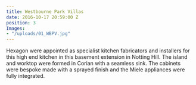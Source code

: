 ```yaml
---
title: Westbourne Park Villas
date: 2016-10-17 20:59:00 Z
position: 3
Images:
- "/uploads/01_WBPV.jpg"
---
```


Hexagon were appointed as specialist kitchen fabricators and installers for this high end kitchen in this basement extension in Notting Hill. The island and worktop were formed in Corian with a seamless sink. The cabinets were bespoke made with a sprayed finish and the Miele appliances were fully integrated.